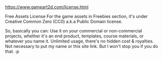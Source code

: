 https://www.gameart2d.com/license.html

Free Assets License
For the game assets in Freebies section, it's under Creative Common Zero (CC0) a.k.a Public Domain license.

So, basically you can:
Use it on your commercial or non-commercial projects, whether it's an end product, templates, course materials, or whatever you name it.
Unlimited usage, there's no hidden cost & royalties.​
​Not necessary to put my name or this site link. But I won't stop you if you do that. :p